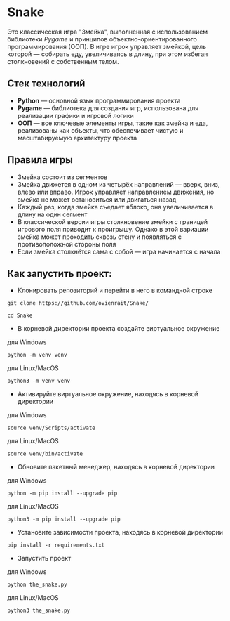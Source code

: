# Snake
Это классическая игра "Змейка", выполненная с использованием библиотеки *Pygame* и принципов объектно-ориентированного программирования (ООП). В игре игрок управляет змейкой, цель которой — собирать еду, увеличиваясь в длину, при этом избегая столкновений с собственным телом.

## Стек технологий
- **Python** — основной язык программирования проекта
- **Pygame** — библиотека для создания игр, использована для реализации графики и игровой логики
- **ООП** — все ключевые элементы игры, такие как змейка и еда, реализованы как объекты, что обеспечивает чистую и масштабируемую архитектуру проекта

## Правила игры
- Змейка состоит из сегментов
- Змейка движется в одном из четырёх направлений — вверх, вниз, влево или вправо. Игрок управляет направлением движения, но змейка не может остановиться или двигаться назад
- Каждый раз, когда змейка съедает яблоко, она увеличивается в длину на один сегмент
- В классической версии игры столкновение змейки с границей игрового поля приводит к проигрышу. Однако в этой вариации змейка может проходить сквозь стену и появляться с противоположной стороны поля
- Если змейка столкнётся сама с собой — игра начинается с начала

## Как запустить проект:

* Клонировать репозиторий и перейти в него в командной строке
```
git clone https://github.com/ovienrait/Snake/
```
```
cd Snake
```
* В корневой директории проекта создайте виртуальное окружение

для Windows
```
python -m venv venv
```
для Linux/MacOS
```
python3 -m venv venv
```
* Активируйте виртуальное окружение, находясь в корневой директории

для Windows
```
source venv/Scripts/activate
```
для Linux/MacOS
```
source venv/bin/activate
```
* Обновите пакетный менеджер, находясь в корневой директории

для Windows
```
python -m pip install --upgrade pip
```
для Linux/MacOS
```
python3 -m pip install --upgrade pip
```
* Установите зависимости проекта, находясь в корневой директории
```
pip install -r requirements.txt
```
* Запустить проект

для Windows
```
python the_snake.py
```
для Linux/MacOS
```
python3 the_snake.py
```
